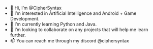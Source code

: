 - 👋 Hi, I’m @CipherSyntax
- 👀 I’m interested in Artificial Intelligence and Android + Game Development. 
- 🌱 I’m currently learning Python and Java. 
- 💞️ I’m looking to collaborate on any projects that will help me learn further. 
- 📫 You can reach me through my discord @ciphersyntax

<!---
CipherSyntax/CipherSyntax is a ✨ special ✨ repository because its `README.md` (this file) appears on your GitHub profile.
You can click the Preview link to take a look at your changes.
--->
